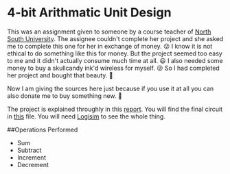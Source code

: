 # 4-bit Arithmatic Unit Design

This was an assignment given to someone by a course teacher of [North South University](http://www.northsouth.edu/). The assignee couldn't complete her project and she asked me to complete this one for her in exchange of money. :stuck_out_tongue_winking_eye: I know it is not ethical to do something like this for money. But the project seemed too easy to me and it didn't actually consume much time at all. :smiley: I also needed some money to buy a  skullcandy ink'd wireless for myself. :stuck_out_tongue_winking_eye: So I had completed her project and bought that beauty. :blue_heart:

Now I am giving the sources here just because if you use it at all you can also donate me to buy something new. :santa:

The project is explained throughly in this [report](https://github.com/saumiko/4bitALUlogisim/blob/master/Report/Report.pdf). You will find the final circuit in [this](https://github.com/saumiko/NSU_DLD_Project/blob/master/ALU.circ) file. You will need [Logisim](https://sourceforge.net/projects/circuit/) to see the whole thing. 

##Operations Performed
- Sum
- Subtract
- Increment
- Decrement